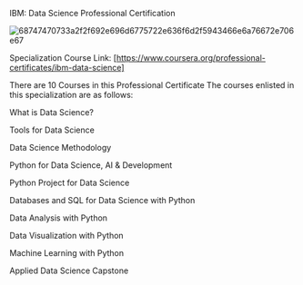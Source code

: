 IBM: Data Science Professional Certification

![68747470733a2f2f692e696d6775722e636f6d2f5943466e6a76672e706e67](https://github.com/amruthpai123/IBMdatascience/assets/36298498/95b28dc2-2d6f-43e2-90e2-cc715ab5d16b)



Specialization Course Link: [https://www.coursera.org/professional-certificates/ibm-data-science]

There are 10 Courses in this Professional Certificate
The courses enlisted in this specialization are as follows:

 What is Data Science? 

 Tools for Data Science 

 Data Science Methodology 

 Python for Data Science, AI & Development 

 Python Project for Data Science 

 Databases and SQL for Data Science with Python 

 Data Analysis with Python 

 Data Visualization with Python 

 Machine Learning with Python 

 Applied Data Science Capstone 
